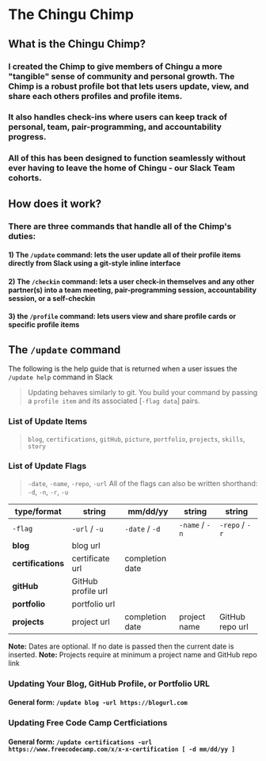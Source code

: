# The Chingu Chimp

## What is the Chingu Chimp?

### I created the Chimp to give members of Chingu a more "tangible" sense of community and personal growth. The Chimp is a robust profile bot that lets users update, view, and share each others profiles and profile items. 

### It also handles check-ins where users can keep track of personal, team, pair-programming, and accountability progress.

### All of this has been designed to function seamlessly without ever having to leave the home of Chingu - our Slack Team cohorts.  

## How does it work?
### There are three commands that handle all of the Chimp's duties: 

#### 1) The `/update` command: lets the user update all of their profile items directly from Slack using a git-style inline interface

#### 2) The `/checkin` command: lets a user check-in themselves and any other partner(s) into a team meeting, pair-programming session, accountability session, or a self-checkin

#### 3) the `/profile` command: lets users view and share profile cards or specific profile items

## The `/update` command
The following is the help guide that is returned when a user issues the `/update help` command in Slack

>Updating behaves similarly to git. You build your command by passing a `profile item` and its associated [`-flag data`] pairs. 

### List of Update Items
>`blog`, `certifications`, `gitHub`, `picture`, `portfolio`, `projects`, `skills`, `story`

### List of Update Flags
>`-date`, `-name`, `-repo`, `-url` All of the flags can also be written shorthand: `-d`, `-n`, `-r`, `-u`

type/format | string | mm/dd/yy | string | string
--- | --- | --- | --- | ---
 `-flag`| `-url` / `-u` | `-date` / `-d` | `-name` / `-n` | `-repo` / `-r`
**blog** |blog url||| 
**certifications** | certificate url | completion date || 
**gitHub** |GitHub profile url ||| 
**portfolio** | portfolio url ||| 
**projects** | project url | completion date | project name | GitHub repo url |

 **Note:** Dates are optional. If no date is passed then the current date is inserted.
 **Note:** Projects require at minimum a project name and GitHub repo link

 

### Updating Your Blog, GitHub Profile, or Portfolio URL

#### General form: `/update blog -url https://blogurl.com`

### Updating Free Code Camp Certficiations

#### General form: `/update certifications -url https://www.freecodecamp.com/x/x-x-certification [ -d mm/dd/yy ]`


